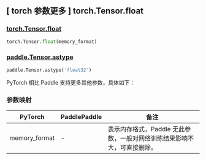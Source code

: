 ## [ torch 参数更多 ] torch.Tensor.float

### [torch.Tensor.float](https://pytorch.org/docs/stable/generated/torch.Tensor.float.html?highlight=float#torch.Tensor.float)

```python
torch.Tensor.float(memory_format)
```

### [paddle.Tensor.astype](https://www.paddlepaddle.org.cn/documentation/docs/zh/develop/api/paddle/Tensor_cn.html#astype-dtype)

```python
paddle.Tensor.astype('float32')
```

PyTorch 相比 Paddle 支持更多其他参数，具体如下：

### 参数映射

| PyTorch       | PaddlePaddle | 备注                                                   |
| ------------- | ------------ | ------------------------------------------------------ |
| memory_format | - |表示内存格式，Paddle 无此参数，一般对网络训练结果影响不大，可直接删除。 |
